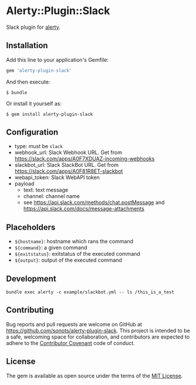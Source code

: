 # Alerty::Plugin::Slack

Slack plugin for [alerty](https://github.com/sonots/alerty).

## Installation

Add this line to your application's Gemfile:

```ruby
gem 'alerty-plugin-slack'
```

And then execute:

    $ bundle

Or install it yourself as:

    $ gem install alerty-plugin-slack

## Configuration

- type: must be `slack`
- webhook_url: Slack Webhook URL. Get from https://slack.com/apps/A0F7XDUAZ-incoming-webhooks
- slackbot_url: Slack SlackBot URL. Get from https://slack.com/apps/A0F81R8ET-slackbot
- webapi_token: Slack WebAPI token
- payload
  - text: text message
  - channel: channel name
  - see https://api.slack.com/methods/chat.postMessage and https://api.slack.com/docs/message-attachments

## Placeholders

* `${hostname}`: hostname which rans the command
* `${command}`: a given command
* `${exitstatus}`: exitstatus of the executed command
* `${output}`: output of the executed command

## Development

```
bundle exec alerty -c example/slackbot.yml -- ls /this_is_a_test
```

## Contributing

Bug reports and pull requests are welcome on GitHub at https://github.com/sonots/alerty-plugin-slack. This project is intended to be a safe, welcoming space for collaboration, and contributors are expected to adhere to the [Contributor Covenant](http://contributor-covenant.org) code of conduct.

## License

The gem is available as open source under the terms of the [MIT License](http://opensource.org/licenses/MIT).
